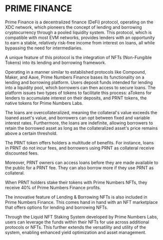 # PRIME FINANCE

Prime Finance is a decentralized finance (DeFi) protocol, operating on the XDC network, which pioneers the concept of lending and borrowing cryptocurrency through a pooled liquidity system. This protocol, which is compatible with most EVM networks, provides lenders with an opportunity to earn a stable, relatively risk-free income from interest on loans, all while bypassing the need for intermediaries.

A unique feature of this protocol is the integration of NFTs (Non-Fungible Tokens) into its lending and borrowing framework.

Operating in a manner similar to established protocols like Compound, Maker, and Aave, Prime Numbers Finance bases its functionality on a lending and borrowing platform. Users deposit funds intended for lending into a liquidity pool, which borrowers can then access to secure loans. The platform issues two types of tokens to facilitate this process: aTokens for lenders to accumulate interest on their deposits, and PRNT tokens, the native tokens for Prime Numbers Labs.

The loans are overcollateralized, meaning the collateral's value exceeds the loaned asset's value, and borrowers can opt between fixed and variable interest rates. Furthermore, the loans are indefinite, allowing borrowers to retain the borrowed asset as long as the collateralized asset's price remains above a certain threshold.

The PRNT token offers holders a multitude of benefits. For instance, loans in PRNT do not incur fees, and borrowers using PRNT as collateral receive discounted fees.

Moreover, PRNT owners can access loans before they are made available to the public for a PRNT fee. They can also borrow more if they use PRNT as collateral.

When PRNT holders stake their tokens with Prime Numbers NFTs, they receive 40% of Prime Numbers Finance profits.

The innovative feature of Lending & Borrowing NFTs is also included in Prime Numbers Finance. This comes hand in hand with an NFT marketplace that offers options for lending and borrowing NFTs.

Through the Liquid NFT Staking System developed by Prime Numbers Labs, users can leverage the funds within their NFTs for use across additional protocols or NFTs. This further extends the versatility and utility of the system, enabling enhanced yield optimization and asset management.
